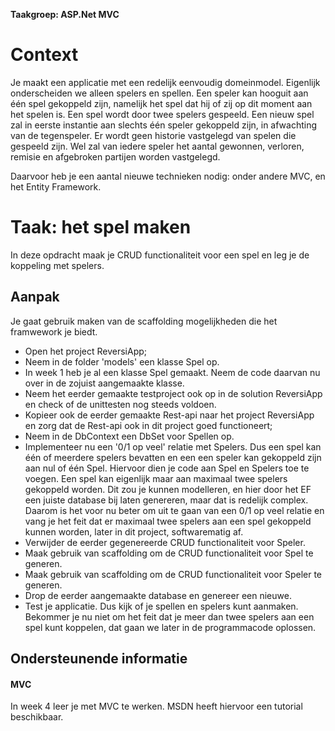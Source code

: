 **Taakgroep: ASP.Net MVC**

# Context

Je maakt een applicatie met een redelijk eenvoudig domeinmodel. Eigenlijk onderscheiden we alleen spelers en spellen. Een speler kan hooguit aan één spel gekoppeld zijn, namelijk het spel dat hij of zij op dit moment aan het spelen is. Een spel wordt door twee spelers gespeeld. Een nieuw spel zal in eerste instantie aan slechts één speler gekoppeld zijn, in afwachting van de tegenspeler. Er wordt geen historie vastgelegd van spelen die gespeeld zijn. Wel zal van iedere speler het aantal gewonnen, verloren, remisie en afgebroken partijen worden vastgelegd.

Daarvoor heb je een aantal nieuwe technieken nodig: onder andere MVC, en het Entity Framework.

# Taak: het spel maken

In deze opdracht maak je CRUD functionaliteit voor een spel en leg je de koppeling met spelers.

## Aanpak

Je gaat gebruik maken van de scaffolding mogelijkheden die het framwework je biedt.

-   Open het project ReversiApp;
-   Neem in de folder 'models' een klasse Spel op.
-   In week 1 heb je al een klasse Spel gemaakt. Neem de code daarvan nu over in de zojuist aangemaakte klasse.
-   Neem het eerder gemaakte testproject ook op in de solution ReversiApp en check of de unittesten nog steeds voldoen.
-   Kopieer ook de eerder gemaakte Rest-api naar het project ReversiApp en zorg dat de Rest-api ook in dit project goed functioneert;
-   Neem in de DbContext een DbSet voor Spellen op.
-   Implementeer nu een '0/1 op veel' relatie met Spelers. Dus een spel kan één of meerdere spelers bevatten en een een speler kan gekoppeld zijn aan nul of één Spel. Hiervoor dien je code aan Spel en Spelers toe te voegen. Een spel kan eigenlijk maar aan maximaal twee spelers gekoppeld worden. Dit zou je kunnen modelleren, en hier door het EF een juiste database bij laten genereren, maar dat is redelijk complex. Daarom is het voor nu beter om uit te gaan van een 0/1 op veel relatie en vang je het feit dat er maximaal twee spelers aan een spel gekoppeld kunnen worden, later in dit project, softwarematig af.
-   Verwijder de eerder gegenereerde CRUD functionaliteit voor Speler.
-   Maak gebruik van scaffolding om de CRUD functionaliteit voor Spel te generen.
-   Maak gebruik van scaffolding om de CRUD functionaliteit voor Speler te generen.
-   Drop de eerder aangemaakte database en genereer een nieuwe.
-   Test je applicatie. Dus kijk of je spellen en spelers kunt aanmaken. Bekommer je nu niet om het feit dat je meer dan twee spelers aan een spel kunt koppelen, dat gaan we later in de programmacode oplossen.

## Ondersteunende informatie

#### MVC

In week 4 leer je met MVC te werken. MSDN heeft hiervoor een tutorial beschikbaar.